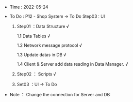 - Time : 2022-05-24

- To Do : P12 - Shop System -> To Do Step03 : UI
 
    1. Step01 ：Data Structure √

        1.1 Data Tables √

        1.2 Network message protocol √

        1.3 Update datas in DB √

        1.4 Client & Server add data reading in Data Manager. √ 

    2. Step02 ： Scripts √

    3. Set03 ：UI -> To Do

- Note ： Change the connection for Server and DB